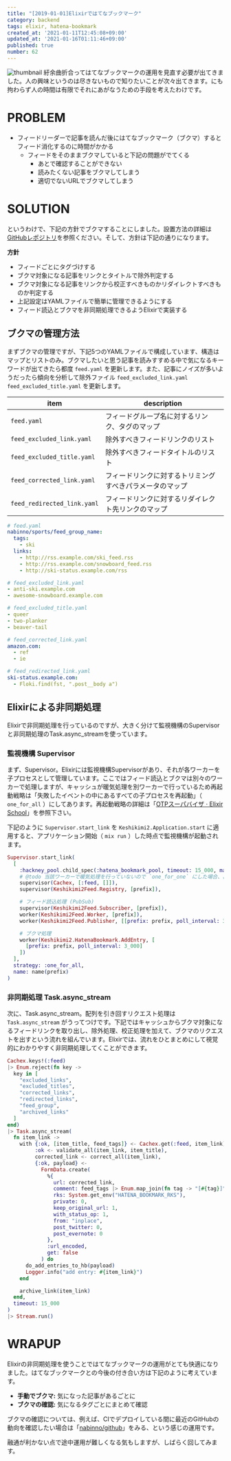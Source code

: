 ```yaml
---
title: "[2019-01-01]Elixirではてなブックマーク"
category: backend
tags: elixir, hatena-bookmark
created_at: '2021-01-11T12:45:08+09:00'
updated_at: '2021-01-16T01:11:46+09:00'
published: true
number: 62
---
```


<img alt=thumbnail src=https://raw.githubusercontent.com/nabinno/keshikimi2/master/priv/img/diagram.png />
紆余曲折合ってはてなブックマークの運用を見直す必要が出てきました。人の興味というのは尽きないもので知りたいことが次々出てきます。にも拘わらず人の時間は有限でそれにあがなうための手段を考えたわけです。

# PROBLEM
- フィードリーダーで記事を読んだ後にはてなブックマーク（ブクマ）するとフィード消化するのに時間がかかる
    - フィードをそのままブクマしていると下記の問題がでてくる
        - あとで確認することができない
        - 読みたくない記事をブクマしてしまう
        - 適切でないURLでブクマしてしまう

# SOLUTION
というわけで、下記の方針でブクマすることにしました。設置方法の詳細は[GitHubレポジトリ](https://github.com/nabinno/keshikimi2)を参照ください。そして、方針は下記の通りになります。

**方針**

- フィードごとにタグづけする
- ブクマ対象になる記事をリンクとタイトルで除外判定する
- ブクマ対象になる記事をリンクから校正すべきものかリダイレクトすべきものか判定する
- 上記設定はYAMLファイルで簡単に管理できるようにする
- フィード読込とブクマを非同期処理できるようElixirで実装する

## ブクマの管理方法
まずブクマの管理ですが、下記5つのYAMLファイルで構成しています、構造はマップとリストのみ。ブクマしたいと思う記事を読みすすめる中で気になるキーワードが出てきたら都度 `feed.yaml` を更新します。また、記事にノイズが多いようだったら傾向を分析して除外ファイル `feed_excluded_link.yaml` `feed_excluded_title.yaml` を更新します。

| item                        | description                                              |
|-----------------------------|----------------------------------------------------------|
| `feed.yaml`                 | フィードグループ名に対するリンク、タグのマップ           |
| `feed_excluded_link.yaml`   | 除外すべきフィードリンクのリスト                         |
| `feed_excluded_title.yaml`  | 除外すべきフィードタイトルのリスト                       |
| `feed_corrected_link.yaml`  | フィードリンクに対するトリミングすべきパラメータのマップ |
| `feed_redirected_link.yaml` | フィードリンクに対するリダイレクト先リンクのマップ       |

```yaml
# feed.yaml
nabinno/sports/feed_group_name:
  tags:
    - ski
  links:
    - http://rss.example.com/ski_feed.rss
    - http://rss.example.com/snowboard_feed.rss
    - http://ski-status.example.com/rss

# feed_excluded_link.yaml
- anti-ski.example.com
- awesome-snowboard.example.com

# feed_excluded_title.yaml
- queer
- two-planker
- beaver-tail

# feed_corrected_link.yaml
amazon.com:
  - ref
  - ie

# feed_redirected_link.yaml
ski-status.example.com:
  - Floki.find(fst, ".post__body a")
```

## Elixirによる非同期処理
Elixirで非同期処理を行っているのですが、大きく分けて監視機構のSupervisorと非同期処理のTask.async_streamを使っています。

### 監視機構 Supervisor
まず、Supervisor。Elixirには監視機構Supervisorがあり、それが各ワーカーを子プロセスとして管理しています。ここではフィード読込とブクマは別々のワーカーで処理しますが、キャッシュが暖気処理を別ワーカーで行っているため再起動戦略は「失敗したイベントの中にあるすべての子プロセスを再起動」（ `one_for_all` ）にしてあります。再起動戦略の詳細は「[OTPスーパバイザ · Elixir School](https://elixirschool.com/ja/lessons/advanced/otp-supervisors/)」を参照下さい。

下記のように `Supervisor.start_link` を `Keshikimi2.Application.start` に適用すると、アプリケーション開始（ `mix run` ）した時点で監視機構が起動されます。

```ex
Supervisor.start_link(
  [
    :hackney_pool.child_spec(:hatena_bookmark_pool, timeout: 15_000, max_connections: 100),
    # @todo 当該ワーカーで暖気処理を行っていないので `one_for_one` にした場合、再起動時にほかに影響する
    supervisor(Cachex, [:feed, []]),
    supervisor(Keshikimi2Feed.Registry, [prefix]),

    # フィード読込処理 (PubSub)
    supervisor(Keshikimi2Feed.Subscriber, [prefix]),
    worker(Keshikimi2Feed.Worker, [prefix]),
    worker(Keshikimi2Feed.Publisher, [[prefix: prefix, poll_interval: 3_000]]),

    # ブクマ処理
    worker(Keshikimi2.HatenaBookmark.AddEntry, [
      [prefix: prefix, poll_interval: 3_000]
    ])
  ],
  strategy: :one_for_all,
  name: name(prefix)
)
```

### 非同期処理 Task.async_stream
次に、Task.async_stream。配列を引き回すリクエスト処理は `Task.async_stream` がうってつけです。下記ではキャッシュからブクマ対象になるフィードリンクを取り出し、除外処理、校正処理を加えて、ブクマのリクエストを出すという流れを組んでいます。Elixirでは、流れをひとまとめにして視覚的にわかりやすく非同期処理してくことができます。

```ex
Cachex.keys!(:feed)
|> Enum.reject(fn key ->
  key in [
    "excluded_links",
    "excluded_titles",
    "corrected_links",
    "redirected_links",
    "feed_group",
    "archived_links"
  ]
end)
|> Task.async_stream(
  fn item_link ->
    with {:ok, [item_title, feed_tags]} <- Cachex.get(:feed, item_link),
         :ok <- validate_all(item_link, item_title),
         corrected_link <- correct_all(item_link),
         {:ok, payload} <-
           FormData.create(
             %{
               url: corrected_link,
               comment: feed_tags |> Enum.map_join(fn tag -> "[#{tag}]" end),
               rks: System.get_env("HATENA_BOOKMARK_RKS"),
               private: 0,
               keep_original_url: 1,
               with_status_op: 1,
               from: "inplace",
               post_twitter: 0,
               post_evernote: 0
             },
             :url_encoded,
             get: false
           ) do
      do_add_entries_to_hb(payload)
      Logger.info("add entry: #{item_link}")
    end

    archive_link(item_link)
  end,
  timeout: 15_000
)
|> Stream.run()
```

# WRAPUP
Elixirの非同期処理を使うことではてなブックマークの運用がとても快適になりました。はてなブックマークとの今後の付き合い方は下記のように考えています。

- **手動でブクマ:** 気になった記事があるごとに
- **ブクマの確認:** 気になるタグごとにまとめて確認

ブクマの確認については、例えば、CIでデプロイしている間に最近のGitHubの動向を確認したい場合は「[nabinno/github](http://b.hatena.ne.jp/nabinno/github)」をみる、という感じの運用です。

融通が利かない点で途中運用が難しくなる気もしますが、しばらく回してみます。

